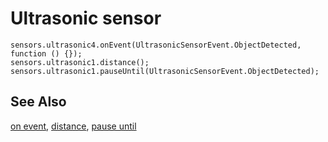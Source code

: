 # Ultrasonic sensor

```cards
sensors.ultrasonic4.onEvent(UltrasonicSensorEvent.ObjectDetected, function () {});
sensors.ultrasonic1.distance();
sensors.ultrasonic1.pauseUntil(UltrasonicSensorEvent.ObjectDetected);
```

## See Also

[on event](/reference/sensors/ultrasonic/on-event),
[distance](reference/sensors/ultrasonic/distance),
[pause until](reference/sensors/ultrasonic/pause-until)